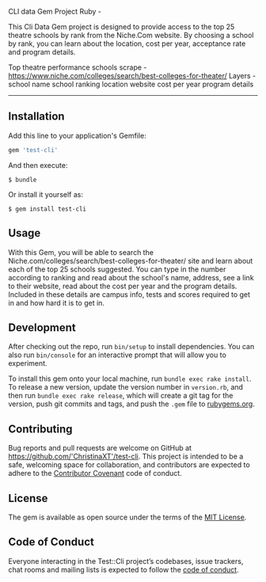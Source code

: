 CLI data Gem Project Ruby -


This Cli Data Gem project is designed to provide access to the top 25 theatre schools by rank from the Niche.Com website. By choosing a school by rank, you can learn about the location, cost per year, acceptance rate and program details. 

Top theatre performance schools
scrape - https://www.niche.com/colleges/search/best-colleges-for-theater/
Layers - school name
         school ranking
         location
         website
         cost per year 
         program details

-----------------------------------------------------------------------


## Installation

Add this line to your application's Gemfile:

```ruby
gem 'test-cli'
```

And then execute:

    $ bundle

Or install it yourself as:

    $ gem install test-cli

## Usage

With this Gem, you will be able to search the Niche.com/colleges/search/best-colleges-for-theater/ site and learn about each of the top 25 schools suggested. You can type in the number according to ranking and read about the school's name, address, see a link to their website, read about the cost per year and the program details. Included in these details are campus info, tests and scores required to get in and how hard it is to get in.





## Development

After checking out the repo, run `bin/setup` to install dependencies. You can also run `bin/console` for an interactive prompt that will allow you to experiment.

To install this gem onto your local machine, run `bundle exec rake install`. To release a new version, update the version number in `version.rb`, and then run `bundle exec rake release`, which will create a git tag for the version, push git commits and tags, and push the `.gem` file to [rubygems.org](https://rubygems.org).

## Contributing

Bug reports and pull requests are welcome on GitHub at https://github.com/'ChristinaXT'/test-cli. This project is intended to be a safe, welcoming space for collaboration, and contributors are expected to adhere to the [Contributor Covenant](http://contributor-covenant.org) code of conduct.

## License

The gem is available as open source under the terms of the [MIT License](https://opensource.org/licenses/MIT).

## Code of Conduct

Everyone interacting in the Test::Cli project’s codebases, issue trackers, chat rooms and mailing lists is expected to follow the [code of conduct](https://github.com/'ChristinaXT'/test-cli/blob/master/CODE_OF_CONDUCT.md).
